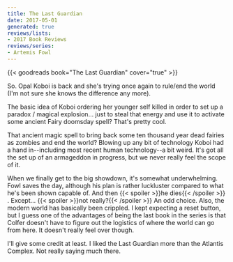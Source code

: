 ```yaml
---
title: The Last Guardian
date: 2017-05-01
generated: true
reviews/lists:
- 2017 Book Reviews
reviews/series:
- Artemis Fowl
---
```

{{< goodreads book="The Last Guardian" cover="true" >}}

So. Opal Koboi is back and she's trying once again to rule/end the world (I'm not sure she knows the difference any more).  

The basic idea of Koboi ordering her younger self killed in order to set up a paradox / magical explosion... just to steal that energy and use it to activate some ancient Fairy doomsday spell? That's pretty cool.  

<!--more-->

That ancient magic spell to bring back some ten thousand year dead fairies as zombies and end the world? Blowing up any bit of technology Koboi had a hand in--including most recent human technology--a bit weird. It's got all the set up of an armageddon in progress, but we never really feel the scope of it.  

When we finally get to the big showdown, it's somewhat underwhelming. Fowl saves the day, although his plan is rather luckluster compared to what he's been shown capable of. And then  {{< spoiler >}}he dies{{< /spoiler >}} . Except...  {{< spoiler >}}not really?{{< /spoiler >}}  An odd choice. Also, the modern world has basically been crippled. I kept expecting a reset button, but I guess one of the advantages of being the last book in the series is that Colfer doesn't have to figure out the logistics of where the world can go from here. It doesn't really feel over though.  

I'll give some credit at least. I liked the Last Guardian more than the Atlantis Complex. Not really saying much there.  



